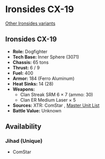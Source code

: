 # Ironsides CX-19 

[Other Ironsides variants](../ironsides.md) 

## Ironsides CX-19 

- **Role:** Dogfighter 
- **Tech Base:** Inner Sphere (3071) 
- **Chassis:** 65 tons 
- **Thrust:** 6 / 9 
- **Fuel:** 400 
- **Armor:** 184 (Ferro Aluminum) 
- **Heat Sinks:** 14 (28) 
- **Weapons:** 
  - Clan Streak SRM 6 × 7 (ammo: 30) 
  - Clan ER Medium Laser × 5 
- **Sources:** XTR: ComStar , [Master Unit List](http://masterunitlist.info/Unit/Details/5559) 
- **Battle Value:** Unknown 

## Availability 

### Jihad (Unique) 

- ComStar 

